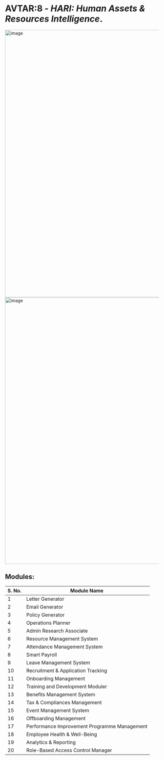 # AVTAR:8 - *HARI: Human Assets & Resources Intelligence*. 



<img width="1891" height="873" alt="image" src="https://github.com/user-attachments/assets/ab997b17-30ed-45d7-aa1c-7c6c5dff4b0e" />
<img width="1899" height="871" alt="image" src="https://github.com/user-attachments/assets/530e37fd-17a5-4642-ab12-1131d7cbb81c" />

## Modules:

| S. No. | Module Name | 
|--------|-------------|
| 1 | Letter Generator | 
| 2 | Email Generator | 
| 3 | Policy Generator | 
| 4 | Operations Planner | 
| 5 | Admin Research Associate | 
| 6 | Resource Management System |
| 7 | Attendance Management System | 
| 8 | Smart Payroll | 
| 9 | Leave Management System |
| 10 | Recruitment & Application Tracking |
| 11 | Onboarding Management |
| 12 | Training and Development Moduler |
| 13 | Benefits Management System |
| 14 | Tax & Compliances Management |
| 15 | Event Management System | 
| 16 | Offboarding Management |
| 17 | Performance Improvement Programme Management |
| 18 | Employee Health & Well-Being |
| 19 | Analytics & Reporting |
| 20 | Role-Based Access Control Manager |
